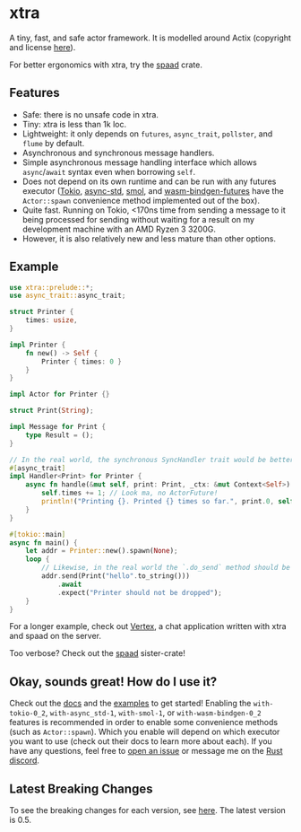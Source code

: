 # xtra
A tiny, fast, and safe actor framework. It is modelled around Actix (copyright and license [here](https://github.com/Restioson/xtra/blob/master/LICENSE-ACTIX)).

For better ergonomics with xtra, try the [spaad](https://crates.io/crates/spaad) crate.

## Features
- Safe: there is no unsafe code in xtra.
- Tiny: xtra is less than 1k loc.
- Lightweight: it only depends on `futures`, `async_trait`, `pollster`, and `flume` by default. 
- Asynchronous and synchronous message handlers.
- Simple asynchronous message handling interface which allows `async`/`await` syntax even when borrowing `self`.
- Does not depend on its own runtime and can be run with any futures executor ([Tokio](https://tokio.rs/),
  [async-std](https://async.rs/), [smol](https://github.com/stjepang/smol), and 
  [wasm-bindgen-futures](https://rustwasm.github.io/wasm-bindgen/api/wasm_bindgen_futures/) have the `Actor::spawn`
  convenience method implemented out of the box).
- Quite fast. Running on Tokio, <170ns time from sending a message to it being processed for sending without waiting for a 
result on my development machine with an AMD Ryzen 3 3200G.
- However, it is also relatively new and less mature than other options.

## Example
```rust
use xtra::prelude::*;
use async_trait::async_trait;

struct Printer {
    times: usize,
}

impl Printer {
    fn new() -> Self {
        Printer { times: 0 }
    }
}

impl Actor for Printer {}

struct Print(String);

impl Message for Print {
    type Result = ();
}

// In the real world, the synchronous SyncHandler trait would be better-suited
#[async_trait]
impl Handler<Print> for Printer {
    async fn handle(&mut self, print: Print, _ctx: &mut Context<Self>) {
        self.times += 1; // Look ma, no ActorFuture!
        println!("Printing {}. Printed {} times so far.", print.0, self.times);
    }
}

#[tokio::main]
async fn main() {
    let addr = Printer::new().spawn(None);
    loop {
        // Likewise, in the real world the `.do_send` method should be used here as it is about 2x as fast
        addr.send(Print("hello".to_string()))
            .await
            .expect("Printer should not be dropped");
    }
}
```

For a longer example, check out [Vertex](https://github.com/Restioson/vertex/tree/development), a chat application
written with xtra and spaad on the server.

Too verbose? Check out the [spaad](https://crates.io/crates/spaad) sister-crate!

## Okay, sounds great! How do I use it?
Check out the [docs](https://docs.rs/xtra) and the [examples](https://github.com/Restioson/xtra/blob/master/examples)
to get started! Enabling the `with-tokio-0_2`, `with-async_std-1`, `with-smol-1`, or `with-wasm-bindgen-0_2` features
is recommended in order to enable some  convenience methods (such as `Actor::spawn`). Which you enable will depend on
which executor you want to use (check out their docs to learn more about each). If you have any questions, feel free to
[open an issue](https://github.com/Restioson/xtra/issues/new) or message me on the [Rust discord](https://bit.ly/rust-community).

## Latest Breaking Changes
To see the breaking changes for each version, see [here](https://github.com/Restioson/xtra/blob/master/BREAKING-CHANGES.md).
The latest version is 0.5.
